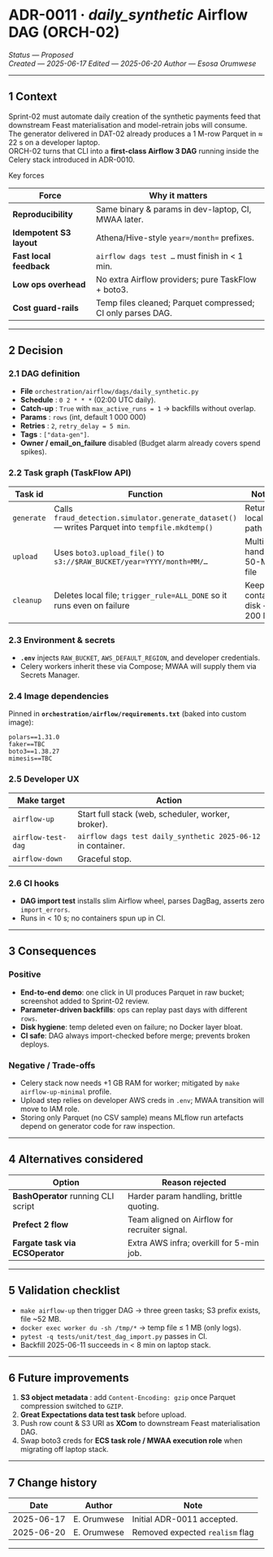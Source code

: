 # ADR-0011 · *daily_synthetic* Airflow DAG (ORCH-02)

*Status — Proposed*  
*Created — 2025-06-17* 
*Edited — 2025-06-20*
*Author — Esosa Orumwese*

---

## 1 Context  

Sprint-02 must automate daily creation of the synthetic payments feed that downstream
Feast materialisation and model-retrain jobs will consume.  
The generator delivered in DAT-02 already produces a 1 M-row Parquet in ≈ 22 s on a
developer laptop.  
ORCH-02 turns that CLI into a **first-class Airflow 3 DAG** running inside the Celery
stack introduced in ADR-0010.   

Key forces  

| Force                    | Why it matters                                              |
|--------------------------|-------------------------------------------------------------|
| **Reproducibility**      | Same binary & params in dev-laptop, CI, MWAA later.         |
| **Idempotent S3 layout** | Athena/Hive-style `year=/month=` prefixes.                  |
| **Fast local feedback**  | `airflow dags test …` must finish in < 1 min.               |
| **Low ops overhead**     | No extra Airflow providers; pure TaskFlow + boto3.          |
| **Cost guard-rails**     | Temp files cleaned; Parquet compressed; CI only parses DAG. |

---

## 2 Decision  

### 2.1 DAG definition

* **File** `orchestration/airflow/dags/daily_synthetic.py`  
* **Schedule** : `0 2 * * *` (02:00 UTC daily).  
* **Catch-up** : `True` with `max_active_runs = 1` → backfills without overlap.  
* **Params** : `rows` (int, default 1 000 000)
* **Retries** : `2`, `retry_delay = 5 min`.  
* **Tags** : `["data-gen"]`.  
* **Owner / email_on_failure** disabled (Budget alarm already covers spend spikes).

### 2.2 Task graph (TaskFlow API)

| Task id    | Function                                                                                        | Notes                         |
|------------|-------------------------------------------------------------------------------------------------|-------------------------------|
| `generate` | Calls `fraud_detection.simulator.generate_dataset()` — writes Parquet into `tempfile.mkdtemp()` | Returns local path            |
| `upload`   | Uses `boto3.upload_file()` to `s3://$RAW_BUCKET/year=YYYY/month=MM/…`                           | Multipart handles 50-MB file  |
| `cleanup`  | Deletes local file; `trigger_rule=ALL_DONE` so it runs even on failure                          | Keeps container disk < 200 MB |

### 2.3 Environment & secrets

* **`.env`** injects `RAW_BUCKET`, `AWS_DEFAULT_REGION`, and developer credentials.  
* Celery workers inherit these via Compose; MWAA will supply them via Secrets Manager.

### 2.4 Image dependencies

Pinned in **`orchestration/airflow/requirements.txt`** (baked into custom image):



```{text}
polars==1.31.0
faker==TBC
boto3==1.38.27
mimesis==TBC
```

### 2.5 Developer UX

| Make target            | Action                                             |
|------------------------|-----------------------------------------------------|
| `airflow-up`           | Start full stack (web, scheduler, worker, broker). |
| `airflow-test-dag`     | `airflow dags test daily_synthetic 2025-06-12` in container. |
| `airflow-down`         | Graceful stop.                                     |

### 2.6 CI hooks

* **DAG import test** installs slim Airflow wheel, parses DagBag, asserts zero `import_errors`.  
* Runs in < 10 s; no containers spun up in CI.

---

## 3 Consequences  

### Positive

* **End-to-end demo**: one click in UI produces Parquet in raw bucket; screenshot added to Sprint-02 review.  
* **Parameter-driven backfills**: ops can replay past days with different `rows`.  
* **Disk hygiene**: temp deleted even on failure; no Docker layer bloat.  
* **CI safe**: DAG always import-checked before merge; prevents broken deploys.

### Negative / Trade-offs

* Celery stack now needs +1 GB RAM for worker; mitigated by `make airflow-up-minimal` profile.  
* Upload step relies on developer AWS creds in `.env`; MWAA transition will move to IAM role.  
* Storing only Parquet (no CSV sample) means MLflow run artefacts depend on generator code for raw inspection.

---

## 4 Alternatives considered  

| Option                              | Reason rejected                               |
|-------------------------------------|-----------------------------------------------|
| **BashOperator** running CLI script | Harder param handling, brittle quoting.       |
| **Prefect 2 flow**                  | Team aligned on Airflow for recruiter signal. |
| **Fargate task via ECSOperator**    | Extra AWS infra; overkill for 5-min job.      |

---

## 5 Validation checklist  

* `make airflow-up` then trigger DAG → three green tasks; S3 prefix exists, file ~52 MB.  
* `docker exec worker du -sh /tmp/*` → temp file ≤ 1 MB (only logs).  
* `pytest -q tests/unit/test_dag_import.py` passes in CI.  
* Backfill 2025-06-11 succeeds in < 8 min on laptop stack.

---

## 6 Future improvements  

1. **S3 object metadata** : add `Content-Encoding: gzip` once Parquet compression switched to `GZIP`.  
2. **Great Expectations data test task** before upload.  
3. Push row count & S3 URI as **XCom** to downstream Feast materialisation DAG.  
4. Swap boto3 creds for **ECS task role / MWAA execution role** when migrating off laptop stack.

---

## 7 Change history  

| Date       | Author      | Note                            |
|------------|-------------|---------------------------------|
| 2025-06-17 | E. Orumwese | Initial ADR-0011 accepted.      |
| 2025-06-20 | E. Orumwese | Removed expected `realism` flag |

---
